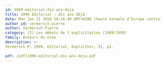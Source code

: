 ```yaml
---
id: 1999-editorial-dix-ans-deja
title: 1999 Editorial : dix ans déjà
date: Mon Jan 21 2019 10:16:49 GMT+0100 (heure normale d’Europe centrale)
author_id: vermersch-pierre
author: Vermersch Pierre
category: (2) Les débuts de l'explicitation (1989/1999)
family: Auteurs du Grex
description: >-
Vermersch P. 1999, Editorial, Expliciter, 31, p1.
 
pdf: /pdf/1999-editorial-dix-ans-deja.pdf
---
```

